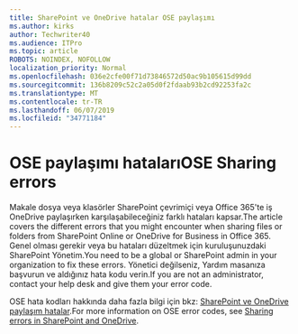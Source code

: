 ```yaml
---
title: SharePoint ve OneDrive hatalar OSE paylaşımı
ms.author: kirks
author: Techwriter40
ms.audience: ITPro
ms.topic: article
ROBOTS: NOINDEX, NOFOLLOW
localization_priority: Normal
ms.openlocfilehash: 036e2cfe00f71d73846572d50ac9b105615d99dd
ms.sourcegitcommit: 136b8209c52c2a05d0f2fdaab93b2cd92253fa2c
ms.translationtype: MT
ms.contentlocale: tr-TR
ms.lasthandoff: 06/07/2019
ms.locfileid: "34771184"
---
```

# <a name="ose-sharing-errors"></a><span data-ttu-id="e357d-102">OSE paylaşımı hataları</span><span class="sxs-lookup"><span data-stu-id="e357d-102">OSE Sharing errors</span></span>

<span data-ttu-id="e357d-103">Makale dosya veya klasörler SharePoint çevrimiçi veya Office 365'te iş OneDrive paylaşırken karşılaşabileceğiniz farklı hataları kapsar.</span><span class="sxs-lookup"><span data-stu-id="e357d-103">The article covers the different errors that you might encounter when sharing files or folders from SharePoint Online or OneDrive for Business in Office 365.</span></span> <span data-ttu-id="e357d-104">Genel olması gerekir veya bu hataları düzeltmek için kuruluşunuzdaki SharePoint Yönetim.</span><span class="sxs-lookup"><span data-stu-id="e357d-104">You need to be a global or SharePoint admin in your organization to fix these errors.</span></span> <span data-ttu-id="e357d-105">Yönetici değilseniz, Yardım masanıza başvurun ve aldığınız hata kodu verin.</span><span class="sxs-lookup"><span data-stu-id="e357d-105">If you are not an administrator, contact your help desk and give them your error code.</span></span>

<span data-ttu-id="e357d-106">OSE hata kodları hakkında daha fazla bilgi için bkz: [SharePoint ve OneDrive paylaşım hatalar](https://docs.microsoft.com/sharepoint/sharepoint-onedrive-error-message).</span><span class="sxs-lookup"><span data-stu-id="e357d-106">For more information on OSE error codes, see [Sharing errors in SharePoint and OneDrive](https://docs.microsoft.com/sharepoint/sharepoint-onedrive-error-message).</span></span>
